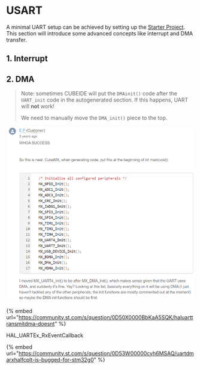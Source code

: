# USART

A minimal UART setup can be achieved by setting up the [Starter Project](../getting-started-stm32-edition/running-a-starter-project.md). This section will introduce some advanced concepts like interrupt and DMA transfer.



## 1. Interrupt

## 2. DMA

> Note: sometimes CUBEIDE will put the `DMAinit()` code after the `UART_init` code in the autogenerated section. If this happens, UART will **not** work!
>
> We need to manually move the `DMA_init()` piece to the top.



![](<../../.gitbook/assets/image (70).png>)

{% embed url="https://community.st.com/s/question/0D50X0000BbKaA5SQK/haluarttransmitdma-doesnt" %}



HAL\_UARTEx\_RxEventCallback

{% embed url="https://community.st.com/s/question/0D53W00000cyh6MSAQ/uartdmarxhalfcplt-is-bugged-for-stm32g0" %}

